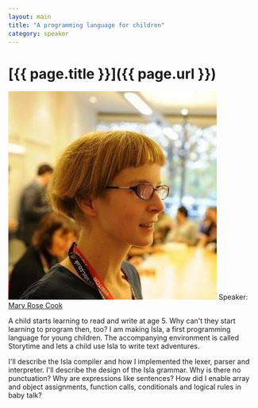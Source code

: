 ```yaml
---
layout: main
title: "A programming language for children"
category: speaker
---
```


# [{{ page.title }}]({{ page.url }})

<a href="http://maryrosecook.com"><img src="/images/mary-rose-cook.jpeg" class="speaker" alt="Mary Rose Cook"></a>
Speaker: <a href="http://maryrosecook.com">Mary Rose Cook</a>

A child starts learning to read and write at age 5.  Why can't they start learning to program then, too? I am making Isla, a first programming language for young children. The accompanying environment is called Storytime and lets a child use Isla to write text adventures.

I'll describe the Isla compiler and how I implemented the lexer, parser and interpreter.  I'll describe the design of the Isla grammar.  Why is there no punctuation?  Why are expressions like sentences?  How did I enable array and object assignments, function calls, conditionals and logical rules in baby talk?
